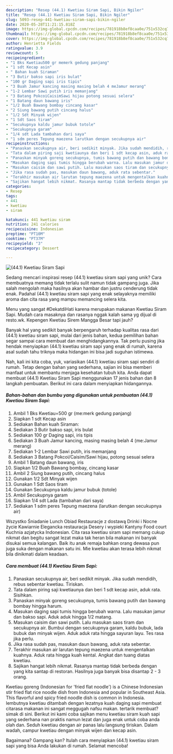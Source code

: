 ```yaml
---
description: "Resep (44.1) Kwetiau Siram Sapi, Bikin Ngiler"
title: "Resep (44.1) Kwetiau Siram Sapi, Bikin Ngiler"
slug: 5093-resep-441-kwetiau-siram-sapi-bikin-ngiler
date: 2020-05-28T11:21:15.818Z
image: https://img-global.cpcdn.com/recipes/781918b8ef8caa0e/751x532cq70/441-kwetiau-siram-sapi-foto-resep-utama.jpg
thumbnail: https://img-global.cpcdn.com/recipes/781918b8ef8caa0e/751x532cq70/441-kwetiau-siram-sapi-foto-resep-utama.jpg
cover: https://img-global.cpcdn.com/recipes/781918b8ef8caa0e/751x532cq70/441-kwetiau-siram-sapi-foto-resep-utama.jpg
author: Henrietta Fields
ratingvalue: 3.9
reviewcount: 5
recipeingredient:
- "1 Bks Kwetiau500 gr memerk gedung panjang"
- "1 sdt Kecap asin"
- " Bahan kuah Siraman"
- "3 Butir bakso sapi iris bulat"
- "100 gr Daging sapi iris tipis"
- "3 Buah Jamur kancing masing masing belah 4 meJamur merang"
- "1-2 Lembar Sawi putih iris memanjang"
- "3 Batang PokcoiCaisimSawi hijau potong sesuai selera"
- "1 Batang daun bawang iris"
- "1/2 Buah Bawang bombay cincang kasar"
- "2 Siung bawang putih cincang halus"
- "1/2 Sdt Minyak wijen"
- "1 Sdt Saos tiram"
- "Secukupnya kaldu jamur bubuk totole"
- "Secukupnya garam"
- "1/4 sdt Lada tambahan dari saya"
- "1 sdm peres Tepung maezena larutkan dengan secukupnya air"
recipeinstructions:
- "Panaskan secukupnya air, beri sedikit minyak. Jika sudah mendidih, rebus sebentar kwetiau. Tiriskan."
- "Tata dalam piring saji kwetiaunya dan beri 1 sdt kecap asin, aduk rata. Sisihkan."
- "Panaskan minyak goreng secukupnya, tumis bawang putih dan bawang bombay hingga harum."
- "Masukan daging sapi tumis hingga berubah warna. Lalu masukan jamur dan bakso sapi. Aduk aduk hingga 1/2 matang."
- "Masukan caisim dan sawi putih. Lalu masukan saos tiram dan secukupnya air. Bumbui dengan secukupnya garam, kaldu bubuk, lada bubuk dan minyak wijen. Aduk aduk rata hingga sayuran layu. Tes rasa jika perlu."
- "Jika rasa sudah pas, masukan daun bawang, aduk rata sebentar."
- "Terakhir masukan air larutan tepung maezena untuk mengentalkan kuahnya. Aduk rata hingga kuah kental. Angkat dan tuang diatas kwetiau."
- "Sajikan hangat lebih nikmat. Rasanya mantap tidak berbeda dengan yang kita santap di restoran. Hasilnya juga banyak bisa disantap 2 - 3 orang."
categories:
- Resep
tags:
- 441
- kwetiau
- siram

katakunci: 441 kwetiau siram 
nutrition: 241 calories
recipecuisine: Indonesian
preptime: "PT10M"
cooktime: "PT37M"
recipeyield: "3"
recipecategory: Dessert

---
```



![(44.1) Kwetiau Siram Sapi](https://img-global.cpcdn.com/recipes/781918b8ef8caa0e/751x532cq70/441-kwetiau-siram-sapi-foto-resep-utama.jpg)

Sedang mencari inspirasi resep (44.1) kwetiau siram sapi yang unik? Cara membuatnya memang tidak terlalu sulit namun tidak gampang juga. Jika salah mengolah maka hasilnya akan hambar dan justru cenderung tidak enak. Padahal (44.1) kwetiau siram sapi yang enak selayaknya memiliki aroma dan cita rasa yang mampu memancing selera kita.

Menu yang sangat #DekatdiHati karena merupakan makanan Kwetiau Siram Sapi. Mudah cara masaknya dan rasanya nggak kalah sama yg dijual di resto.wk. Kepengen Kwetiau Sirem Mangga Besar tapi jauh?

Banyak hal yang sedikit banyak berpengaruh terhadap kualitas rasa dari (44.1) kwetiau siram sapi, mulai dari jenis bahan, kedua pemilihan bahan segar sampai cara membuat dan menghidangkannya. Tak perlu pusing jika hendak menyiapkan (44.1) kwetiau siram sapi yang enak di rumah, karena asal sudah tahu triknya maka hidangan ini bisa jadi suguhan istimewa.


Nah, kali ini kita coba, yuk, variasikan (44.1) kwetiau siram sapi sendiri di rumah. Tetap dengan bahan yang sederhana, sajian ini bisa memberi manfaat untuk membantu menjaga kesehatan tubuh kita. Anda dapat membuat (44.1) Kwetiau Siram Sapi menggunakan 17 jenis bahan dan 8 langkah pembuatan. Berikut ini cara dalam menyiapkan hidangannya.

<!--inarticleads1-->

##### Bahan-bahan dan bumbu yang digunakan untuk pembuatan (44.1) Kwetiau Siram Sapi:

1. Ambil 1 Bks Kwetiau=500 gr (me:merk gedung panjang)
1. Siapkan 1 sdt Kecap asin
1. Sediakan  Bahan kuah Siraman:
1. Sediakan 3 Butir bakso sapi, iris bulat
1. Sediakan 100 gr Daging sapi, iris tipis
1. Sediakan 3 Buah Jamur kancing, masing masing belah 4 (me:Jamur merang)
1. Sediakan 1-2 Lembar Sawi putih, iris memanjang
1. Sediakan 3 Batang Pokcoi/Caisim/Sawi hijau, potong sesuai selera
1. Ambil 1 Batang daun bawang, iris
1. Siapkan 1/2 Buah Bawang bombay, cincang kasar
1. Ambil 2 Siung bawang putih, cincang halus
1. Gunakan 1/2 Sdt Minyak wijen
1. Gunakan 1 Sdt Saos tiram
1. Gunakan Secukupnya kaldu jamur bubuk (totole)
1. Ambil Secukupnya garam
1. Siapkan 1/4 sdt Lada (tambahan dari saya)
1. Sediakan 1 sdm peres Tepung maezena (larutkan dengan secukupnya air)


Wszystko Śniadanie Lunch Obiad Restauracje z dostawą Drinki i Nocne życie Kawiarnie Elegancka restauracja Desery i wypieki Kantyny Food court Kuchnia azjatycka Indonesian. Cita rasa kwetiau siram sapi memang cukup nikmat dan begitu sangat lezat maka tak heran bila makanan ini banyak disukai semua kalangan. Baik itu anak remaja bahkan orang dewasa pun juga suka dengan makanan satu ini. Mie kwetiau akan terasa lebih nikmat bila dinikmati dalam keadaan. 

<!--inarticleads2-->

##### Cara membuat (44.1) Kwetiau Siram Sapi:

1. Panaskan secukupnya air, beri sedikit minyak. Jika sudah mendidih, rebus sebentar kwetiau. Tiriskan.
1. Tata dalam piring saji kwetiaunya dan beri 1 sdt kecap asin, aduk rata. Sisihkan.
1. Panaskan minyak goreng secukupnya, tumis bawang putih dan bawang bombay hingga harum.
1. Masukan daging sapi tumis hingga berubah warna. Lalu masukan jamur dan bakso sapi. Aduk aduk hingga 1/2 matang.
1. Masukan caisim dan sawi putih. Lalu masukan saos tiram dan secukupnya air. Bumbui dengan secukupnya garam, kaldu bubuk, lada bubuk dan minyak wijen. Aduk aduk rata hingga sayuran layu. Tes rasa jika perlu.
1. Jika rasa sudah pas, masukan daun bawang, aduk rata sebentar.
1. Terakhir masukan air larutan tepung maezena untuk mengentalkan kuahnya. Aduk rata hingga kuah kental. Angkat dan tuang diatas kwetiau.
1. Sajikan hangat lebih nikmat. Rasanya mantap tidak berbeda dengan yang kita santap di restoran. Hasilnya juga banyak bisa disantap 2 - 3 orang.


Kwetiau goreng (Indonesian for &#39;fried flat noodle&#39;) is a Chinese Indonesian stir fried flat rice noodle dish from Indonesia and popular in Southeast Asia. This flavorful and spicy fried noodle dish is common in Indonesia. lembutnya kwetiau ditambah dengan lezatnya kuah daging sapi membuat citarasa makanan ini sangat meggugah nafsu makan. tertarik membuat? simak di sini. Berikut ini kami coba sajikan menu kwetiau siram kuah sapi yang sederhana nan praktis namun lezat dan juga enak untuk coba anda olah dan. Seduh kwetiau dengan air panas lalu langsung tiriskan. Dalam wadah, campur kwetiau dengan minyak wijen dan kecap asin. 

Bagaimana? Gampang kan? Itulah cara menyiapkan (44.1) kwetiau siram sapi yang bisa Anda lakukan di rumah. Selamat mencoba!
